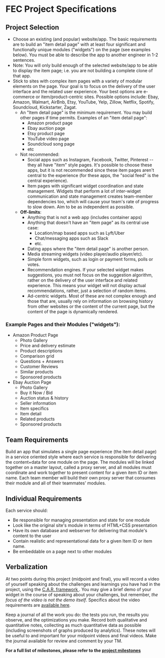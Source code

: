 <div class="mdown-container">

<div>

# FEC Project Specifications

## Project Selection

*   Choose an existing (and popular) website/app. The basic requirements are to build an "item detail page" with at least four significant and functionally unique modules ("widgets") on the page (see examples below). You must be able to describe the app to another engineer in 1-2 sentences.
*   Note: You will only build enough of the selected website/app to be able to display the item page; i.e. you are not building a complete clone of that app.
*   Stick to sites with complex item pages with a variety of modular elements on the page. Your goal is to focus on the delivery of the user interface and the related user experience. Your best options are e-commerce or item/product-centric sites. Possible options include: Ebay, Amazon, Walmart, AirBnb, Etsy, YouTube, Yelp, Zillow, Netflix, Spotify, Soundcloud, Kickstarter, Zagat.
    *   An "Item detail page" is the minimum requirement. You may build other pages if time permits. Examples of an "item detail page":
        *   Amazon product page
        *   Ebay auction page
        *   Etsy product page
        *   YouTube video page
        *   Soundcloud song page
        *   etc
    *   Not recommended:
        *   Social apps such as Instagram, Facebook, Twitter, Pinterest -- they all have "item" style pages. It's possible to choose these apps, but it is not recommended since these item pages aren't central to the experience (for these apps, the "social feed" is the central experience).
        *   Item pages with significant widget coordination and state management. Widgets that perform a lot of inter-widget communication and state management creates team-member dependencies too, which will cause your team's rate of progress to slow down. Aim to be as independent as possible.
    *   **Off-limits**:
        *   Anything that is not a web app (includes container apps)
        *   Anything that doesn't have an "item page" as its central use case:
            *   Location/map based apps such as Lyft/Uber
            *   Chat/messaging apps such as Slack
            *   etc.
        *   Dating apps where the "item detail page" is another person.
        *   Media streaming widgets (video player/audio player/etc).
        *   Simple form widgets, such as login or payment forms, polls or votes.
        *   Recommendation engines. If your selected widget makes suggestions, you must not focus on the suggestion algorithm, rather on the delivery of the user interface and related experience. This means your widget will not display actual recommendations, rather, just a selection of random items.
        *   Ad-centric widgets. Most of these are not complex enough and those that are, usually rely on information on browsing history from other websites or the content of the current page, but the content of the page is dynamically rendered.

### Example Pages and their Modules ("widgets"):

*   Amazon Product Page
    *   Photo Gallery
    *   Price and delivery estimate
    *   Product descriptions
    *   Comparison grid
    *   Questions + Answers
    *   Customer Reviews
    *   Similar products
    *   Sponsored products
*   Ebay Auction Page
    *   Photo Gallery
    *   Buy it Now / Bid
    *   Auction status & history
    *   Seller information
    *   Item specifics
    *   Item detail
    *   Related products
    *   Sponsored products

## Team Requirements

Build an app that simulates a single page experience (the item detail page) in a service oriented style where each service is responsible for delivering the content+data for one module on the page. The modules will be linked together on a master layout, called a proxy server, and all modules must coordinate and work together to present content for a given item ID or item name. Each team member will build their own proxy server that consumes their module and all of their teammates' modules.

## Individual Requirements

Each service should:

*   Be responsible for managing presentation and state for one module
*   Look like the original site's module in terms of HTML+CSS presentation
*   Have its own database and webserver for delivering that module's content to the user
*   Contain realistic and representational data for a given Item ID or item name.
*   Be embeddable on a page next to other modules

## Verbalization

At two points during this project (midpoint and final), you will record a video of yourself speaking about the challenges and learnings you have had in the project, using the [C.A.R. framework ](http://thehiredguns.com/car-technique-secret-interviewing-weapon/). You may give a brief demo of your widget in the course of speaking about your challenges, but remember, _the focus of the video is not the demo itself_. Specifics about the video requirements are [available here](./video_recording.md).

Keep a journal of all the work you do: the tests you run, the results you observe, and the optimizations you make. Record both qualitative and quantitative notes, collecting as much quantitative data as possible (including screenshots of graphs produced by analytics). These notes will be useful to and important for your midpoint videos and final videos. Make the journal available for review and comment by your TM.

**For a full list of milestones, please refer to the [project milestones](./project_milestones.md)**

</div>

</div>